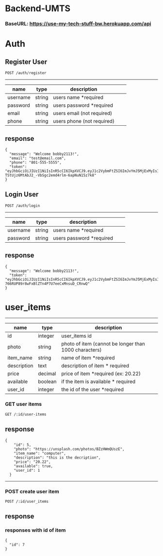 # Backend-UMTS

### BaseURL: https://use-my-tech-stuff-bw.herokuapp.com/api

# **Auth**

## **Register User**
```
POST /auth/register
```
---
| name     	| type   	| description                	|   	|   	|
|----------	|--------	|----------------------------	|---	|---	|
| username 	| string 	| users name *required       	|   	|   	|
| password 	| string 	| users password *required   	|   	|   	|
| email    	| string 	| users email (not required) 	|   	|   	|
| phone    	| string 	| users phone (not required) 	|   	|   	|

## response 

```
{
  "message": "Welcome bobby2113!",
  "email": "test@email.com",
  "phone": "801-555-5555",
  "token": "eyJhbGciOiJIUzI1NiIsInR5cCI6IkpXVCJ9.eyJ1c2VybmFtZSI6ImJvYmJ5MjExMyIsInN1YmplY3QiOjEzLCJpYXQiOjE1NzE2NzI0NzUsImV4cCI6MTU3MTY3NjA3NX0.B-TStUjz6MtAbJ2_-VbSgc2emd4rlm-6apNuN15z7k8"
}
```

## **Login User**
```
POST /auth/login
```
---
| name     	| type   	| description              	|   	|   	|
|----------	|--------	|--------------------------	|---	|---	|
| username 	| string 	| users name *required     	|   	|   	|
| password 	| string 	| users password *required 	|   	|   	|

## response 

```
{
  "message": "Welcome bobby2113!",
  "token": "eyJhbGciOiJIUzI1NiIsInR5cCI6IkpXVCJ9.eyJ1c2VybmFtZSI6ImJvYmJ5MjExMyIsInN1YmplY3QiOjEzLCJpYXQiOjE1NzE2NzI1MzgsImV4cCI6MTU3MTY3NjEzOH0.v_6r-766RUP89r8wFxBlZTn4P7U7eeCxMnsuD_CRnwQ"
}
```
# user_items
---
| name        	| type    	| description                                             	|
|-------------	|---------	|---------------------------------------------------------	|
| id          	| integer 	| user_items id                                       	|
| photo       	| string  	| photo of item (cannot be longer than 1000 characters) 	|
| item_name   	| string  	| name of item *required                                	|
| description 	| text    	| description of item * required                        	|
| price       	| decimal 	| price of item *required (ex: 20.22)                   	|
| available   	| boolean 	| if the item is available * required                     	|
| user_id     	| integer 	| the id of the user *required                            	|

### GET user items

```
GET /:id/user-items
```
## response 

```
{
    "id": 5,
    "photo": "https://unsplash.com/photos/BZzHWmQUszE",
    "item_name": "computer",
    "description": "this is the decription",
    "price": "20.22",
    "available": true,
    "user_id": 1
  }

```
---

### POST create user item

```
POST /:id/user_items
```

## response 
### responses with id of item

```
{
  "id": 7 
}
```
